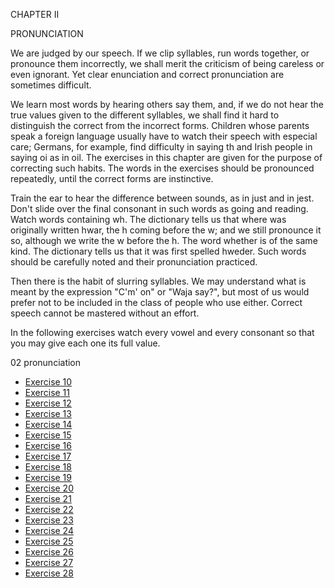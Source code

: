 CHAPTER II

PRONUNCIATION

We are judged by our speech. If we clip syllables, run words together, or pronounce them incorrectly, we shall merit the criticism of being careless or even ignorant. Yet clear enunciation and correct pronunciation are sometimes difficult. 

We learn most words by hearing others say them, and, if we do not hear the true values given to the different syllables, we shall find it hard to distinguish the correct from the incorrect forms. Children whose parents speak a foreign language usually have to watch their speech with especial care; Germans, for example, find difficulty in saying th and Irish people in saying oi as in oil. The exercises in this chapter are given for the purpose of correcting such habits. The words in the exercises should be pronounced repeatedly, until the correct forms are instinctive.

Train the ear to hear the difference between sounds, as in just and in jest. Don't slide over the final consonant in such words as going and reading. Watch words containing wh. The dictionary tells us that where was originally written hwar, the h coming before the w; and we still pronounce it so, although we write the w before the h. The word whether is of the same kind. The dictionary tells us that it was first spelled hweder. Such words should be carefully noted and their pronunciation practiced.

Then there is the habit of slurring syllables. We may understand what is meant by the expression "C'm' on" or "Waja say?", but most of us would prefer not to be included in the class of people who use either. Correct speech cannot be mastered without an effort.

In the following exercises watch every vowel and every consonant so that you may give each one its full value.

02 pronunciation

- [Exercise 10]()
- [Exercise 11]()
- [Exercise 12]()
- [Exercise 13]()
- [Exercise 14]()
- [Exercise 15]()
- [Exercise 16]()
- [Exercise 17]()
- [Exercise 18]()
- [Exercise 19]()
- [Exercise 20]()
- [Exercise 21]()
- [Exercise 22]()
- [Exercise 23]()
- [Exercise 24]()
- [Exercise 25]()
- [Exercise 26]()
- [Exercise 27]()
- [Exercise 28]()
